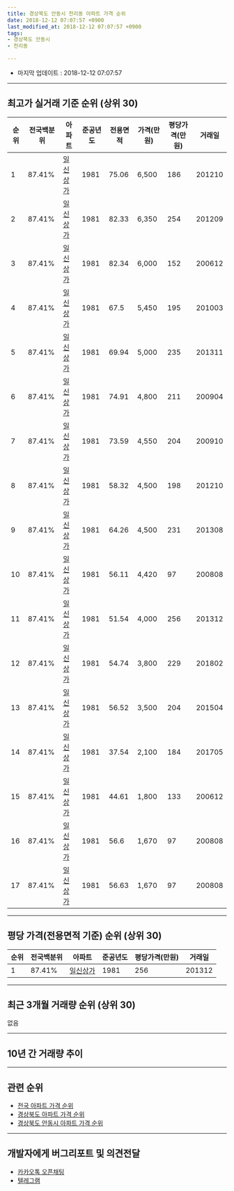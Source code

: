 ```yaml
---
title: 경상북도 안동시 천리동 아파트 가격 순위
date: 2018-12-12 07:07:57 +0900
last_modified_at: 2018-12-12 07:07:57 +0900
tags:
- 경상북도 안동시
- 천리동

---
```


* 마지막 업데이트 : 2018-12-12 07:07:57

---

## 최고가 실거래 기준 순위 (상위 30)


|순위|전국백분위|아파트|준공년도|전용면적|가격(만원)|평당가격(만원)|거래일|
|---|---|---|---|---|---|---|---|
|1|87.41%|[일신상가](https://search.naver.com/search.naver?query=%EA%B2%BD%EC%83%81%EB%B6%81%EB%8F%84+%EC%95%88%EB%8F%99%EC%8B%9C+%EC%B2%9C%EB%A6%AC%EB%8F%99+%EC%9D%BC%EC%8B%A0%EC%83%81%EA%B0%80)|1981|75.06|6,500|186|201210|
|2|87.41%|[일신상가](https://search.naver.com/search.naver?query=%EA%B2%BD%EC%83%81%EB%B6%81%EB%8F%84+%EC%95%88%EB%8F%99%EC%8B%9C+%EC%B2%9C%EB%A6%AC%EB%8F%99+%EC%9D%BC%EC%8B%A0%EC%83%81%EA%B0%80)|1981|82.33|6,350|254|201209|
|3|87.41%|[일신상가](https://search.naver.com/search.naver?query=%EA%B2%BD%EC%83%81%EB%B6%81%EB%8F%84+%EC%95%88%EB%8F%99%EC%8B%9C+%EC%B2%9C%EB%A6%AC%EB%8F%99+%EC%9D%BC%EC%8B%A0%EC%83%81%EA%B0%80)|1981|82.34|6,000|152|200612|
|4|87.41%|[일신상가](https://search.naver.com/search.naver?query=%EA%B2%BD%EC%83%81%EB%B6%81%EB%8F%84+%EC%95%88%EB%8F%99%EC%8B%9C+%EC%B2%9C%EB%A6%AC%EB%8F%99+%EC%9D%BC%EC%8B%A0%EC%83%81%EA%B0%80)|1981|67.5|5,450|195|201003|
|5|87.41%|[일신상가](https://search.naver.com/search.naver?query=%EA%B2%BD%EC%83%81%EB%B6%81%EB%8F%84+%EC%95%88%EB%8F%99%EC%8B%9C+%EC%B2%9C%EB%A6%AC%EB%8F%99+%EC%9D%BC%EC%8B%A0%EC%83%81%EA%B0%80)|1981|69.94|5,000|235|201311|
|6|87.41%|[일신상가](https://search.naver.com/search.naver?query=%EA%B2%BD%EC%83%81%EB%B6%81%EB%8F%84+%EC%95%88%EB%8F%99%EC%8B%9C+%EC%B2%9C%EB%A6%AC%EB%8F%99+%EC%9D%BC%EC%8B%A0%EC%83%81%EA%B0%80)|1981|74.91|4,800|211|200904|
|7|87.41%|[일신상가](https://search.naver.com/search.naver?query=%EA%B2%BD%EC%83%81%EB%B6%81%EB%8F%84+%EC%95%88%EB%8F%99%EC%8B%9C+%EC%B2%9C%EB%A6%AC%EB%8F%99+%EC%9D%BC%EC%8B%A0%EC%83%81%EA%B0%80)|1981|73.59|4,550|204|200910|
|8|87.41%|[일신상가](https://search.naver.com/search.naver?query=%EA%B2%BD%EC%83%81%EB%B6%81%EB%8F%84+%EC%95%88%EB%8F%99%EC%8B%9C+%EC%B2%9C%EB%A6%AC%EB%8F%99+%EC%9D%BC%EC%8B%A0%EC%83%81%EA%B0%80)|1981|58.32|4,500|198|201210|
|9|87.41%|[일신상가](https://search.naver.com/search.naver?query=%EA%B2%BD%EC%83%81%EB%B6%81%EB%8F%84+%EC%95%88%EB%8F%99%EC%8B%9C+%EC%B2%9C%EB%A6%AC%EB%8F%99+%EC%9D%BC%EC%8B%A0%EC%83%81%EA%B0%80)|1981|64.26|4,500|231|201308|
|10|87.41%|[일신상가](https://search.naver.com/search.naver?query=%EA%B2%BD%EC%83%81%EB%B6%81%EB%8F%84+%EC%95%88%EB%8F%99%EC%8B%9C+%EC%B2%9C%EB%A6%AC%EB%8F%99+%EC%9D%BC%EC%8B%A0%EC%83%81%EA%B0%80)|1981|56.11|4,420|97|200808|
|11|87.41%|[일신상가](https://search.naver.com/search.naver?query=%EA%B2%BD%EC%83%81%EB%B6%81%EB%8F%84+%EC%95%88%EB%8F%99%EC%8B%9C+%EC%B2%9C%EB%A6%AC%EB%8F%99+%EC%9D%BC%EC%8B%A0%EC%83%81%EA%B0%80)|1981|51.54|4,000|256|201312|
|12|87.41%|[일신상가](https://search.naver.com/search.naver?query=%EA%B2%BD%EC%83%81%EB%B6%81%EB%8F%84+%EC%95%88%EB%8F%99%EC%8B%9C+%EC%B2%9C%EB%A6%AC%EB%8F%99+%EC%9D%BC%EC%8B%A0%EC%83%81%EA%B0%80)|1981|54.74|3,800|229|201802|
|13|87.41%|[일신상가](https://search.naver.com/search.naver?query=%EA%B2%BD%EC%83%81%EB%B6%81%EB%8F%84+%EC%95%88%EB%8F%99%EC%8B%9C+%EC%B2%9C%EB%A6%AC%EB%8F%99+%EC%9D%BC%EC%8B%A0%EC%83%81%EA%B0%80)|1981|56.52|3,500|204|201504|
|14|87.41%|[일신상가](https://search.naver.com/search.naver?query=%EA%B2%BD%EC%83%81%EB%B6%81%EB%8F%84+%EC%95%88%EB%8F%99%EC%8B%9C+%EC%B2%9C%EB%A6%AC%EB%8F%99+%EC%9D%BC%EC%8B%A0%EC%83%81%EA%B0%80)|1981|37.54|2,100|184|201705|
|15|87.41%|[일신상가](https://search.naver.com/search.naver?query=%EA%B2%BD%EC%83%81%EB%B6%81%EB%8F%84+%EC%95%88%EB%8F%99%EC%8B%9C+%EC%B2%9C%EB%A6%AC%EB%8F%99+%EC%9D%BC%EC%8B%A0%EC%83%81%EA%B0%80)|1981|44.61|1,800|133|200612|
|16|87.41%|[일신상가](https://search.naver.com/search.naver?query=%EA%B2%BD%EC%83%81%EB%B6%81%EB%8F%84+%EC%95%88%EB%8F%99%EC%8B%9C+%EC%B2%9C%EB%A6%AC%EB%8F%99+%EC%9D%BC%EC%8B%A0%EC%83%81%EA%B0%80)|1981|56.6|1,670|97|200808|
|17|87.41%|[일신상가](https://search.naver.com/search.naver?query=%EA%B2%BD%EC%83%81%EB%B6%81%EB%8F%84+%EC%95%88%EB%8F%99%EC%8B%9C+%EC%B2%9C%EB%A6%AC%EB%8F%99+%EC%9D%BC%EC%8B%A0%EC%83%81%EA%B0%80)|1981|56.63|1,670|97|200808|


---

## 평당 가격(전용면적 기준) 순위 (상위 30)


|순위|전국백분위|아파트|준공년도|평당가격(만원)|거래일|
|---|---|---|---|---|---|
|1|87.41%|[일신상가](https://search.naver.com/search.naver?query=%EA%B2%BD%EC%83%81%EB%B6%81%EB%8F%84+%EC%95%88%EB%8F%99%EC%8B%9C+%EC%B2%9C%EB%A6%AC%EB%8F%99+%EC%9D%BC%EC%8B%A0%EC%83%81%EA%B0%80)|1981|256|201312|


---

## 최근 3개월 거래량 순위 (상위 30)

없음

---

## 10년 간 거래량 추이


<div style="width:100%;">
    <canvas id="deal_progress" height="250"></canvas>
</div>

<script>
new Chart(document.getElementById("deal_progress"), {
    type: 'line',
    data: {
        labels: ['200812','200901','200902','200903','200904','200905','200906','200907','200908','200909','200910','200911','200912','201001','201002','201003','201004','201005','201006','201007','201008','201009','201010','201011','201012','201101','201102','201103','201104','201105','201106','201107','201108','201109','201110','201111','201112','201201','201202','201203','201204','201205','201206','201207','201208','201209','201210','201211','201212','201301','201302','201303','201304','201305','201306','201307','201308','201309','201310','201311','201312','201401','201402','201403','201404','201405','201406','201407','201408','201409','201410','201411','201412','201501','201502','201503','201504','201505','201506','201507','201508','201509','201510','201511','201512','201601','201602','201603','201604','201605','201606','201607','201608','201609','201610','201611','201612','201701','201702','201703','201704','201705','201706','201707','201708','201709','201710','201711','201712','201801','201802','201803','201804','201805','201806','201807','201808','201809','201810','201811','201812'],
        datasets: [{
            label: '실거래 수',
            pointRadius: 1,
            data: [0, 0, 0, 0, 1, 0, 0, 0, 0, 0, 2, 0, 0, 0, 0, 1, 0, 0, 0, 0, 0, 0, 0, 0, 0, 0, 0, 0, 0, 1, 0, 0, 0, 0, 0, 0, 0, 0, 0, 0, 0, 0, 0, 0, 0, 1, 2, 0, 0, 0, 0, 0, 0, 0, 0, 0, 2, 1, 0, 1, 1, 1, 0, 0, 0, 0, 0, 1, 0, 0, 0, 0, 0, 0, 1, 0, 1, 0, 0, 0, 0, 0, 0, 0, 0, 0, 0, 0, 0, 0, 0, 0, 0, 0, 0, 2, 0, 1, 0, 0, 0, 1, 0, 0, 0, 0, 0, 0, 0, 0, 1, 0, 0, 0, 0, 0, 0, 0, 0, 0, 0],
            borderColor: "rgba(255, 201, 14, 1)",
            backgroundColor: "rgba(255, 201, 14, 0.5)",
            fill: true,
        }]
    },
    options: {
        responsive: true,
        title: {
            display: true,
            text: '10년간 거래량 추이'
        },
        tooltips: {
            mode: 'index',
            intersect: false,
        },
        hover: {
            mode: 'nearest',
            intersect: true
        },
        scales: {
            xAxes: [{
                display: true,
                scaleLabel: {
                    display: true,
                    labelString: '년/월'
                }
            }],
            yAxes: [{
                display: true,
                ticks: {
                    suggestedMin: 0,
                },
                scaleLabel: {
                    display: true,
                    labelString: '실거래 수'
                }
            }]
        }
    }
});

</script>


---

## 관련 순위

- [전국 아파트 가격 순위](https://inasie.github.io/apt-ranking/전국)
- [경상북도 아파트 가격 순위](https://inasie.github.io/apt-ranking/경상북도)
- [경상북도 안동시 아파트 가격 순위](https://inasie.github.io/apt-ranking/경상북도-안동시)


---

## 개발자에게 버그리포트 및 의견전달

- [카카오톡 오픈채팅](https://open.kakao.com/o/gLJUAP4)
- [텔레그램](https://t.me/inasie)

